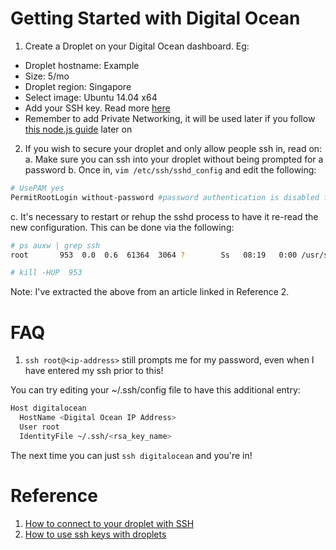 # Getting Started with Digital Ocean
1. Create a Droplet on your Digital Ocean dashboard. Eg:
  - Droplet hostname: Example
  - Size: 5/mo
  - Droplet region: Singapore
  - Select image: Ubuntu 14.04 x64
  - Add your SSH key. Read more [here](https://www.digitalocean.com/community/tutorials/how-to-use-ssh-keys-with-digitalocean-droplets)
  - Remember to add Private Networking, it will be used later if you follow [this node.js guide](https://www.digitalocean.com/community/tutorials/how-to-set-up-a-node-js-application-for-production-on-ubuntu-14-04) later on
2. If you wish to secure your droplet and only allow people ssh in, read on:
  a. Make sure you can ssh into your droplet without being prompted for a password
  b. Once in, `vim /etc/ssh/sshd_config` and edit the following:
  ```bash
  # UsePAM yes
  PermitRootLogin without-password #password authentication is disabled for root
  ```
  c. It's necessary to restart or rehup the sshd process to have it re-read the new configuration. This can be done via the following:
  ```bash
  # ps auxw | grep ssh
  root       953  0.0  0.6  61364  3064 ?        Ss   08:19   0:00 /usr/sbin/sshd -D

  # kill -HUP  953
  ```
  Note: I've extracted the above from an article linked in Reference 2.

# FAQ
1. `ssh root@<ip-address>` still prompts me for my password, even when I have entered my ssh prior to this!

You can try editing your ~/.ssh/config file to have this additional entry:
```bash
Host digitalocean
  HostName <Digital Ocean IP Address>
  User root
  IdentityFile ~/.ssh/<rsa_key_name>
```
The next time you can just `ssh digitalocean` and you're in!

# Reference
1. [How to connect to your droplet with SSH](https://www.digitalocean.com/community/tutorials/how-to-connect-to-your-droplet-with-ssh)
2. [How to use ssh keys with droplets](https://www.digitalocean.com/community/tutorials/how-to-use-ssh-keys-with-digitalocean-droplets)
